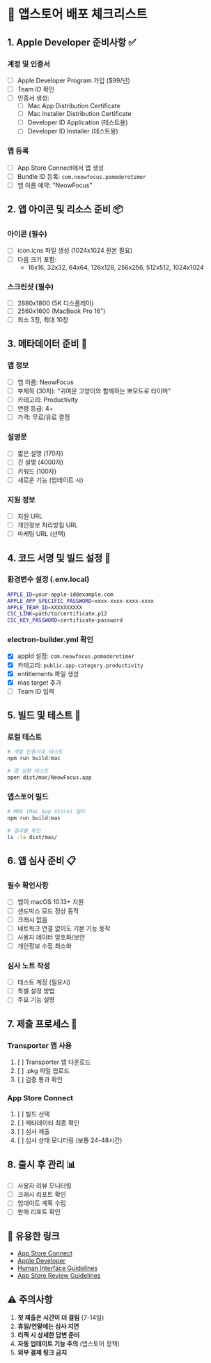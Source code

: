# 🍎 앱스토어 배포 체크리스트

## 1. Apple Developer 준비사항 ✅

### 계정 및 인증서
- [ ] Apple Developer Program 가입 ($99/년)
- [ ] Team ID 확인
- [ ] 인증서 생성:
  - [ ] Mac App Distribution Certificate
  - [ ] Mac Installer Distribution Certificate
  - [ ] Developer ID Application (테스트용)
  - [ ] Developer ID Installer (테스트용)

### 앱 등록
- [ ] App Store Connect에서 앱 생성
- [ ] Bundle ID 등록: `com.neowfocus.pomodorotimer`
- [ ] 앱 이름 예약: "NeowFocus"

## 2. 앱 아이콘 및 리소스 준비 📦

### 아이콘 (필수)
- [ ] icon.icns 파일 생성 (1024x1024 원본 필요)
- [ ] 다음 크기 포함:
  - 16x16, 32x32, 64x64, 128x128, 256x256, 512x512, 1024x1024

### 스크린샷 (필수)
- [ ] 2880x1800 (5K 디스플레이)
- [ ] 2560x1600 (MacBook Pro 16")
- [ ] 최소 3장, 최대 10장

## 3. 메타데이터 준비 📝

### 앱 정보
- [ ] 앱 이름: NeowFocus
- [ ] 부제목 (30자): "귀여운 고양이와 함께하는 뽀모도로 타이머"
- [ ] 카테고리: Productivity
- [ ] 연령 등급: 4+
- [ ] 가격: 무료/유료 결정

### 설명문
- [ ] 짧은 설명 (170자)
- [ ] 긴 설명 (4000자)
- [ ] 키워드 (100자)
- [ ] 새로운 기능 (업데이트 시)

### 지원 정보
- [ ] 지원 URL
- [ ] 개인정보 처리방침 URL
- [ ] 마케팅 URL (선택)

## 4. 코드 서명 및 빌드 설정 🔐

### 환경변수 설정 (.env.local)
```bash
APPLE_ID=your-apple-id@example.com
APPLE_APP_SPECIFIC_PASSWORD=xxxx-xxxx-xxxx-xxxx
APPLE_TEAM_ID=XXXXXXXXXX
CSC_LINK=path/to/certificate.p12
CSC_KEY_PASSWORD=certificate-password
```

### electron-builder.yml 확인
- [x] appId 설정: `com.neowfocus.pomodorotimer`
- [x] 카테고리: `public.app-category.productivity`
- [x] entitlements 파일 생성
- [x] mas target 추가
- [ ] Team ID 입력

## 5. 빌드 및 테스트 🔨

### 로컬 테스트
```bash
# 개발 인증서로 테스트
npm run build:mac

# 앱 실행 테스트
open dist/mac/NeowFocus.app
```

### 앱스토어 빌드
```bash
# MAS (Mac App Store) 빌드
npm run build:mas

# 결과물 확인
ls -la dist/mas/
```

## 6. 앱 심사 준비 📋

### 필수 확인사항
- [ ] 앱이 macOS 10.13+ 지원
- [ ] 샌드박스 모드 정상 동작
- [ ] 크래시 없음
- [ ] 네트워크 연결 없이도 기본 기능 동작
- [ ] 사용자 데이터 암호화/보안
- [ ] 개인정보 수집 최소화

### 심사 노트 작성
- [ ] 테스트 계정 (필요시)
- [ ] 특별 설정 방법
- [ ] 주요 기능 설명

## 7. 제출 프로세스 🚀

### Transporter 앱 사용
1. [ ] Transporter 앱 다운로드
2. [ ] .pkg 파일 업로드
3. [ ] 검증 통과 확인

### App Store Connect
1. [ ] 빌드 선택
2. [ ] 메타데이터 최종 확인
3. [ ] 심사 제출
4. [ ] 심사 상태 모니터링 (보통 24-48시간)

## 8. 출시 후 관리 📊

- [ ] 사용자 리뷰 모니터링
- [ ] 크래시 리포트 확인
- [ ] 업데이트 계획 수립
- [ ] 판매 리포트 확인

## 📌 유용한 링크

- [App Store Connect](https://appstoreconnect.apple.com)
- [Apple Developer](https://developer.apple.com)
- [Human Interface Guidelines](https://developer.apple.com/design/human-interface-guidelines/macos)
- [App Store Review Guidelines](https://developer.apple.com/app-store/review/guidelines/)

## ⚠️ 주의사항

1. **첫 제출은 시간이 더 걸림** (7-14일)
2. **휴일/연말에는 심사 지연**
3. **리젝 시 상세한 답변 준비**
4. **자동 업데이트 기능 주의** (앱스토어 정책)
5. **외부 결제 링크 금지**